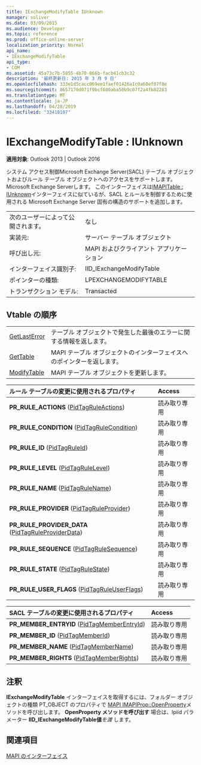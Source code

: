 ```yaml
---
title: IExchangeModifyTable IUnknown
manager: soliver
ms.date: 03/09/2015
ms.audience: Developer
ms.topic: reference
ms.prod: office-online-server
localization_priority: Normal
api_name:
- IExchangeModifyTable
api_type:
- COM
ms.assetid: 45a73c7b-5855-4b70-866b-facb41cb3c32
description: '最終更新日: 2015 年 3 月 9 日'
ms.openlocfilehash: 333e1d5cacc069ee1faef01426a1c0a60ef07f8e
ms.sourcegitcommit: 8657170d071f9bcf680aba50b9c07f2a4fb82283
ms.translationtype: MT
ms.contentlocale: ja-JP
ms.lasthandoff: 04/28/2019
ms.locfileid: "33418107"
---
```

# <a name="iexchangemodifytable--iunknown"></a>IExchangeModifyTable : IUnknown

  
  
**適用対象**: Outlook 2013 | Outlook 2016 
  
システム アクセス制御Microsoft Exchange Server(SACL) テーブル オブジェクトおよびルール テーブル オブジェクトへのアクセスをサポートします。Microsoft Exchange Serverします。 このインターフェイスは[IMAPITable : IUnknown](imapitableiunknown.md)インターフェイスに似ているが、SACL とルールを制御するために使用される Microsoft Exchange Server 固有の構造のサポートを追加します。 
  
|||
|:-----|:-----|
|次のユーザーによって公開されます。  <br/> |なし  <br/> |
|実装元:  <br/> |サーバー テーブル オブジェクト  <br/> |
|呼び出し元:  <br/> |MAPI およびクライアント アプリケーション  <br/> |
|インターフェイス識別子:  <br/> |IID_IExchangeModifyTable  <br/> |
|ポインターの種類:  <br/> |LPEXCHANGEMODIFYTABLE  <br/> |
|トランザクション モデル:  <br/> |Transacted  <br/> |
   
## <a name="vtable-order"></a>Vtable の順序

|||
|:-----|:-----|
|[GetLastError](iexchangemodifytable-getlasterror.md) <br/> |テーブル オブジェクトで発生した最後のエラーに関する情報を返します。  <br/> |
|[GetTable](iexchangemodifytable-gettable.md) <br/> |MAPI テーブル オブジェクトのインターフェイスへのポインターを返します。  <br/> |
|[ModifyTable](iexchangemodifytable-modifytable.md) <br/> |MAPI テーブル オブジェクトを更新します。  <br/> |
   
|**ルール テーブルの変更に使用されるプロパティ**|**Access**|
|:-----|:-----|
|**PR_RULE_ACTIONS** ([PidTagRuleActions](pidtagruleactions-canonical-property.md))  <br/> |読み取り専用  <br/> |
|**PR_RULE_CONDITION** ([PidTagRuleCondition](pidtagrulecondition-canonical-property.md))  <br/> |読み取り専用  <br/> |
|**PR_RULE_ID** ([PidTagRuleId](pidtagruleid-canonical-property.md))  <br/> |読み取り専用  <br/> |
|**PR_RULE_LEVEL** ([PidTagRuleLevel](pidtagrulelevel-canonical-property.md))  <br/> |読み取り専用  <br/> |
|**PR_RULE_NAME** ([PidTagRuleName](pidtagrulename-canonical-property.md))  <br/> |読み取り専用  <br/> |
|**PR_RULE_PROVIDER** ([PidTagRuleProvider](pidtagruleprovider-canonical-property.md))  <br/> |読み取り専用  <br/> |
|**PR_RULE_PROVIDER_DATA** ([PidTagRuleProviderData](pidtagruleproviderdata-canonical-property.md))  <br/> |読み取り専用  <br/> |
|**PR_RULE_SEQUENCE** ([PidTagRuleSequence](pidtagrulesequence-canonical-property.md))  <br/> |読み取り専用  <br/> |
|**PR_RULE_STATE** ([PidTagRuleState](pidtagrulestate-canonical-property.md))  <br/> |読み取り専用  <br/> |
|**PR_RULE_USER_FLAGS** ([PidTagRuleUserFlags](pidtagruleuserflags-canonical-property.md))  <br/> |読み取り専用  <br/> |
   
|**SACL テーブルの変更に使用されるプロパティ**|**Access**|
|:-----|:-----|
|**PR_MEMBER_ENTRYID** ([PidTagMemberEntryId](pidtagmemberentryid-canonical-property.md))  <br/> |読み取り専用  <br/> |
|**PR_MEMBER_ID** ([PidTagMemberId](pidtagmemberid-canonical-property.md))  <br/> |読み取り専用  <br/> |
|**PR_MEMBER_NAME** ([PidTagMemberName](pidtagmembername-canonical-property.md))  <br/> |読み取り専用  <br/> |
|**PR_MEMBER_RIGHTS** ([PidTagMemberRights](pidtagmemberrights-canonical-property.md))  <br/> |読み取り専用  <br/> |
   
## <a name="remarks"></a>注釈

**IExchangeModifyTable** インターフェイスを取得するには、フォルダー オブジェクトの種類 PT_OBJECT のプロパティで [MAPI IMAPIProp::OpenProperty](imapiprop-openproperty.md)メソッドを呼び出します。 **OpenProperty メソッドを呼び出す** 場合は、lpiid パラメーター **IID_IExchangeModifyTable値**_を渡_ します。 
  
## <a name="see-also"></a>関連項目



[MAPI のインターフェイス](mapi-interfaces.md)

